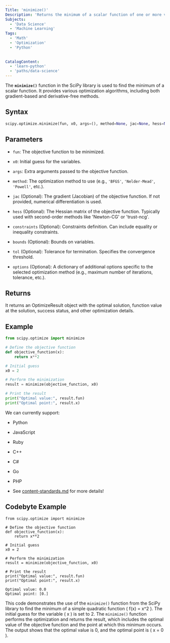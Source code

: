 ```yaml
---
Title: 'minimize()'
Description: 'Returns the minimum of a scalar function of one or more variables using optimization methods from SciPy.' 
Subjects: 
  - 'Data Science'
  - 'Machine Learning'
Tags:
  - 'Math'
  - 'Optimization'
  - 'Python'
  
 
CatalogContent: 
  - 'learn-python'
  - 'paths/data-science'
---
```


The **`minimize()`** function in the SciPy library is used to find the minimum of a scalar function. It provides various optimization algorithms, including both gradient-based and derivative-free methods.

## Syntax

```python
scipy.optimize.minimize(fun, x0, args=(), method=None, jac=None, hess=None, constraints=(), bounds=None, tol=None, options=None)
```

## Parameters

- `fun`: The objective function to be minimized.
- `x0`: Initial guess for the variables.
- `args`: Extra arguments passed to the objective function.

- `method`: The optimization method to use (e.g., `'BFGS'`, `'Nelder-Mead'`, `'Powell'`, etc.).
- `jac` (Optional): The gradient (Jacobian) of the objective function. If not provided, numerical differentiation is used.
- `hess` (Optional): The Hessian matrix of the objective function. Typically used with second-order methods like 'Newton-CG' or 'trust-ncg'.
- `constraints` (Optional): Constraints definition. Can include equality or inequality constraints.
- `bounds` (Optional): Bounds on variables.
- `tol` (Optional): Tolerance for termination. Specifies the convergence threshold.
- `options` (Optional): A dictionary of additional options specific to the selected optimization method (e.g., maximum number of iterations, tolerance, etc.).

## Returns

It returns an OptimizeResult object with the optimal solution, function value at the solution, success status, and other optimization details.

## Example

```py
from scipy.optimize import minimize

# Define the objective function
def objective_function(x):
    return x**2

# Initial guess
x0 = 2

# Perform the minimization
result = minimize(objective_function, x0)

# Print the result
print("Optimal value:", result.fun)
print("Optimal point:", result.x)
```


We can currently support:
 
- Python
- JavaScript
- Ruby
- C++
- C#
- Go
- PHP

- See [content-standards.md](https://github.com/Codecademy/docs/blob/main/documentation/content-standards.md) for more details!

## Codebyte Example 

```codebyte/python
from scipy.optimize import minimize

# Define the objective function
def objective_function(x):
    return x**2

# Initial guess
x0 = 2

# Perform the minimization
result = minimize(objective_function, x0)

# Print the result
print("Optimal value:", result.fun)
print("Optimal point:", result.x)
```

```shell
Optimal value: 0.0
Optimal point: [0.]
```

This code demonstrates the use of the `minimize()` function from the SciPy library to find the minimum of a simple quadratic function \( f(x) = x^2 \). The initial guess for the variable \( x \) is set to 2. The `minimize()` function performs the optimization and returns the result, which includes the optimal value of the objective function and the point at which this minimum occurs. The output shows that the optimal value is 0, and the optimal point is \( x = 0 \).